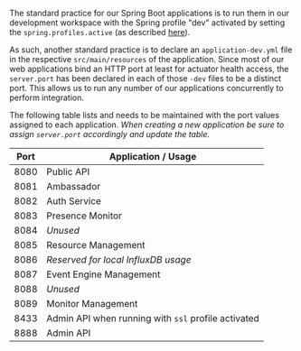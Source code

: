 The standard practice for our Spring Boot applications is to run them in our development
workspace with the Spring profile "dev" activated by setting the `spring.profiles.active`
(as described [here](https://docs.spring.io/spring-boot/docs/current/reference/html/boot-features-profiles.html#boot-features-adding-active-profiles)).

As such, another standard practice is to declare an `application-dev.yml` file in the respective
`src/main/resources` of the application. Since most of our web applications bind an HTTP port
at least for actuator health access, the `server.port` has been declared in each of those
`-dev` files to be a distinct port. This allows us to run any number of our applications
concurrently to perform integration.

The following table lists and needs to be maintained with the port values assigned to each
application. _When creating a new application be sure to assign `server.port` accordingly and
update the table._

Port | Application / Usage
-----|---------------------
8080 | Public API
8081 | Ambassador
8082 | Auth Service
8083 | Presence Monitor
8084 | _Unused_
8085 | Resource Management
8086 | _Reserved for local InfluxDB usage_
8087 | Event Engine Management
8088 | _Unused_
8089 | Monitor Management
8433 | Admin API when running with `ssl` profile activated
8888 | Admin API
